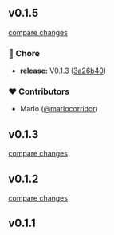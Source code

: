 
## v0.1.5

[compare changes](https://github.com/marlocorridor/nuxt-content-from-api/compare/v0.1.2...v0.1.5)

### 🏡 Chore

- **release:** V0.1.3 ([3a26b40](https://github.com/marlocorridor/nuxt-content-from-api/commit/3a26b40))

### ❤️ Contributors

- Marlo ([@marlocorridor](http://github.com/marlocorridor))

## v0.1.3

[compare changes](https://github.com/marlocorridor/nuxt-content-from-api/compare/v0.1.2...v0.1.3)

## v0.1.2

[compare changes](https://github.com/marlocorridor/nuxt-content-from-api/compare/v0.1.1...v0.1.2)

## v0.1.1

